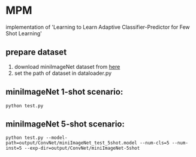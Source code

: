 # MPM
implementation of 'Learning to Learn Adaptive Classifier-Predictor for Few Shot Learning'
## prepare dataset
1) download miniImageNet dataset from [here](https://mega.nz/#!rx0wGQyS!96sFlAr6yyv-9QQPCm5OBFbOm4XSD0t-HlmGaT5GaiE) <br>
2) set the path of dataset in dataloader.py

## miniImageNet 1-shot scenario: <br>
    python test.py

## miniImageNet 5-shot scenario: <br>
    python test.py --model-path=output/ConvNet/miniImageNet_test_5shot.model --num-cls=5 --num-inst=5 --exp-dir=output/ConvNet/miniImageNet-5shot
